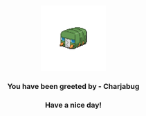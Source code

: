 <p align="center">
    <img src="https://raw.githubusercontent.com/PokeAPI/sprites/master/sprites/pokemon/737.png" width="150" height="150">
</p>
<h3 align="center">You have been greeted by - <b>Charjabug</b></h3>
<h3 align="center">Have a nice day!</h3>
